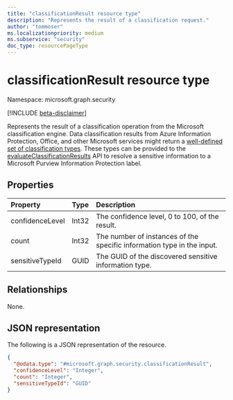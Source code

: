 ```yaml
---
title: "classificationResult resource type"
description: "Represents the result of a classification request."
author: "tommoser"
ms.localizationpriority: medium
ms.subservice: "security"
doc_type: resourcePageType
---
```


# classificationResult resource type

Namespace: microsoft.graph.security

[!INCLUDE [beta-disclaimer](../../includes/beta-disclaimer.md)]

Represents the result of a classification operation from the Microsoft classification engine. Data classification results from Azure Information Protection, Office, and other Microsoft services might return a [well-defined set of classification types](/office365/securitycompliance/what-the-sensitive-information-types-look-for). These types can be provided to the [evaluateClassificationResults](../api/security-sensitivitylabel-evaluateclassificationresults.md) API to resolve a sensitive information to a Microsoft Purview Information Protection label. 

## Properties
| Property        | Type  | Description                                                            |
| :-------------- | :---- | :--------------------------------------------------------------------- |
| confidenceLevel | Int32 | The confidence level, 0 to 100, of the result.                         |
| count           | Int32 | The number of instances of the specific information type in the input. |
| sensitiveTypeId | GUID  | The GUID of the discovered sensitive information type.                 |

## Relationships
None.

## JSON representation
The following is a JSON representation of the resource.
<!-- {
  "blockType": "resource",
  "@odata.type": "microsoft.graph.security.classificationResult"
}
-->
``` json
{
  "@odata.type": "#microsoft.graph.security.classificationResult",
  "confidenceLevel": "Integer",
  "count": "Integer",
  "sensitiveTypeId": "GUID"
}
```

